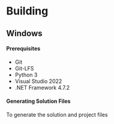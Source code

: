 # Building

## Windows
#### Prerequisites
* Git
* Git-LFS
* Python 3
* Visual Studio 2022
* .NET Framework 4.7.2

#### 

#### Generating Solution Files
To generate the solution and project files 
